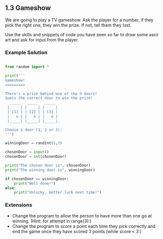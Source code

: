 ## 1.3 Gameshow

We are going to play a TV gameshow. Ask the player for a number, if they pick the right one, they win the prize. If not, tell them they lost.

Use the skills and snippets of code you have seen so far to draw some ascii art and ask for input from the player.

### Example Solution

```python

from random import *

print('''
Gameshow!
=========

There's a prize behind one of the 3 doors!
Guess the correct door to win the prize!
  _____   _____   _____
 |     | |     | |     |
 | [1] | | [2] | | [3] |
 |   o | |   o | |   o |
 |_____| |_____| |_____|

Choose a door (1, 2 or 3):
''')

winningDoor = randint(1,3)

chosenDoor = input()
chosenDoor = int(chosenDoor)

print("The chosen door is", chosenDoor)
print("The winning door is", winningDoor)

if chosenDoor == winningDoor:
    print("Well done!")
else:
    print("Unlucky, better luck next time!")

```

### Extensions

* Change the program to allow the person to have more than one go at winning. (Hint: for attempt in range(3):)
* Change the program to score a point each time they pick correctly and end the game once they have scored 3 points (while score < 3:)

